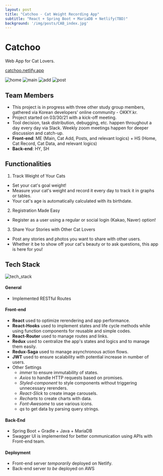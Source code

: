 ```yaml
---
layout: post
title: "Catchoo - Cat Weight Recording App"
subtitle: "React + Spring Boot + MariaDB + Netlify(TBD)"
background: '/img/posts/CAB_index.jpg'
---
```

# Catchoo
Web App for Cat Lovers.

[catchoo.netlify.app](catchoo.netlify.app)

![home](img/posts/Catchoo_home.png)
![main](img/posts/Catchoo_main.png)
![add](img/posts/Catchoo_add.png)
![post](img/posts/Catchoo_post.png)

## Team Members
- This project is in progress with three other study group members, gathered via Korean developers' online community - OKKY.kr.
- Project started on 03/30/21 with a kick-off meeting.
- Tool decision, task distribution, debugging, etc. happen throughout a day every day via Slack. Weekly zoom meetings happen for deeper discussion and catch-up.
- **Front-end**: ME (Main, Cat Add, Posts, and relevant logics) + HS (Home, Cat Record, Cat Data, and relevant logics)
- **Back-end**: HY, SH

## Functionalities
1. Track Weight of Your Cats
- Set your cat's goal weight!
- Measure your cat's weight and record it every day to track it in graphs or tables.
- Your cat's age is automatically calculated with its birthdate.

2. Registration Made Easy
- Register as a user using a regular or social login (Kakao, Naver) option!

3. Share Your Stories with Other Cat Lovers
- Post any stories and photos you want to share with other users.
- Whether it be to show off your cat's beauty or to ask questions, this app is here for you!

## Tech Stack
![tech_stack](/img/posts/Catchoo_tech_stack.png)

#### General
- Implemented RESTful Routes

#### Front-end
- **React** used to optimize rerendering and app performance.
- **React-Hooks** used to implement states and life cycle methods while using function components for reusable and simple codes.
- **React-Router** used to manage routes and links.
- **Redux** used to centralize the app's states and logics and to manage them easily.
- **Redux-Saga** used to manage asynchronous action flows.
- **JWT** used to ensure scalability with potential increase in number of users.
- Other Settings
  * _immer_ to ensure immutability of states.
  * _Axios_ to handle HTTP requests based on promises.
  * _Styled-component_ to style components without triggering unnecessary rerenders.
  * _React-Slick_ to create image carousels.
  * _Recharts_ to create charts with data.
  * _Font-Awesome_  to use various icons.
  * _qs_ to get data by parsing query strings.


#### Back-End
- Spring Boot + Gradle + Java + MariaDB
- Swagger UI is implemented for better communication using APIs with Front-end team.

#### Deployment
- Front-end server *temporarily* deployed on Netlify.
- Back-end server *to be* deployed on AWS
